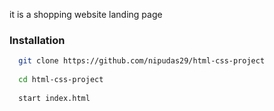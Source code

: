 it is a shopping website landing page 

### Installation
```sh
  git clone https://github.com/nipudas29/html-css-project
  
  cd html-css-project
  
  start index.html
```


